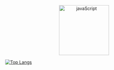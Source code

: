 <div align="center">
  <img height="160em" align="center" alt="javaScript" src="https://github-readme-stats.vercel.app/api?username=joaofelipesc&amp;show_icons=true&amp;theme=transparent"/>
</div>


[![Top Langs](https://github-readme-stats.vercel.app/api/top-langs/?username=joaofelipesc&layout=compact)](https://github.com/anuraghazra/github-readme-stats)

